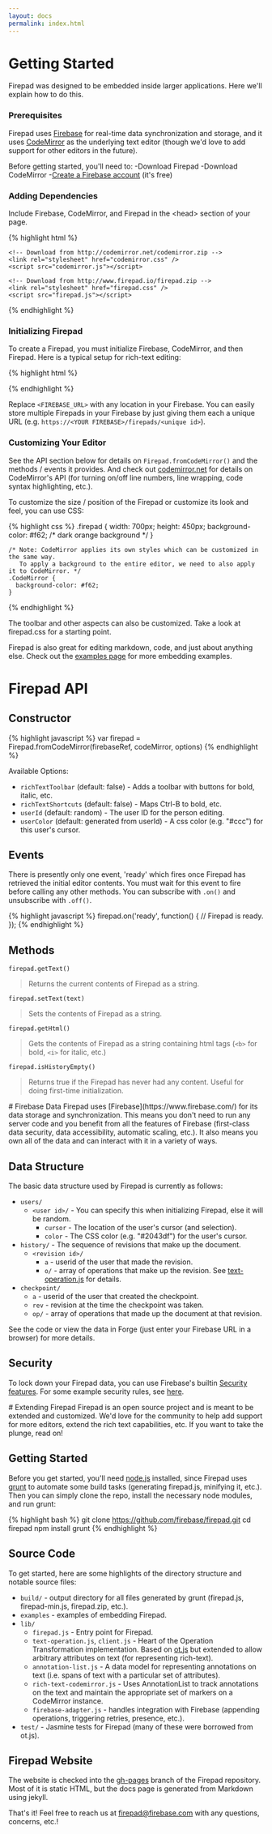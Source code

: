 ```yaml
---
layout: docs
permalink: index.html
---
```


<a name="getting_started"> </a>

# Getting Started

Firepad was designed to be embedded inside larger applications. Here we'll explain how to do this.

### Prerequisites

Firepad uses [Firebase](https://www.firebase.com/) for real-time data synchronization and storage, and it uses
[CodeMirror](http://www.codemirror.net/) as the underlying text editor (though we'd love to add
support for other editors in the future).

Before getting started, you'll need to:
-Download Firepad
-Download CodeMirror
-<a href="https://www.firebase.com/signup/" target="_blank">Create a Firebase account</a> (it's free)

### Adding Dependencies

Include Firebase, CodeMirror, and Firepad in the &lt;head&gt; section of your page.

{% highlight html %}
    <script src="https://cdn.firebase.com/v0/firebase.js"></script>

    <!-- Download from http://codemirror.net/codemirror.zip -->
    <link rel="stylesheet" href="codemirror.css" />
    <script src="codemirror.js"></script>

    <!-- Download from http://www.firepad.io/firepad.zip -->
    <link rel="stylesheet" href="firepad.css" />
    <script src="firepad.js"></script>
{% endhighlight %}


### Initializing Firepad

To create a Firepad, you must initialize Firebase, CodeMirror, and then Firepad.  Here is a typical setup
for rich-text editing:

{% highlight html %}
    <div id="firepad"></div>
    <script>
      var firepadRef = new Firebase('<FIREBASE URL>');
      var codeMirror = CodeMirror(document.getElementById('firepad'), { lineWrapping: true });
      var firepad = Firepad.fromCodeMirror(firepadRef, codeMirror,
          { richTextShortcuts: true, richTextToolbar: true });
    </script>
{% endhighlight %}

Replace `<FIREBASE_URL>` with any location in your Firebase.  You can easily store multiple
Firepads in your Firebase by just giving them each a unique URL
(e.g. `https://<YOUR FIREBASE>/firepads/<unique id>`).

### Customizing Your Editor

See the API section below for details on `Firepad.fromCodeMirror()` and the methods / events
it provides.  And check out [codemirror.net](http://codemirror.net/) for details on CodeMirror's API
(for turning on/off line numbers, line wrapping, code syntax highlighting, etc.).

To customize the size / position of the Firepad or customize its look and feel, you can use CSS:

{% highlight css %}
    .firepad {
      width: 700px;
      height: 450px;
      background-color: #f62; /* dark orange background */
    }

    /* Note: CodeMirror applies its own styles which can be customized in the same way.
       To apply a background to the entire editor, we need to also apply it to CodeMirror. */
    .CodeMirror {
      background-color: #f62;
    }
{% endhighlight %}

The toolbar and other aspects can also be customized.  Take a look at firepad.css for a starting point.

<div class="emphasis-box">Firepad is also great for editing markdown, code, and just about anything else.
Check out the <a href="../examples/">examples page</a> for more embedding examples.</div>

<div class="docs-separator"> </div>
<a name="api"> </a>



# Firepad API
## Constructor
{% highlight javascript %}
    var firepad = Firepad.fromCodeMirror(firebaseRef, codeMirror, options)
{% endhighlight %}

Available Options:

* `richTextToolbar` (default: false) - Adds a toolbar with buttons for bold, italic, etc.
* `richTextShortcuts` (default: false) - Maps Ctrl-B to bold, etc.
* `userId` (default: random) - The user ID for the person editing.
* `userColor` (default: generated from userId) - A css color (e.g. "#ccc") for this user's cursor.


## Events
There is presently only one event, 'ready' which fires once Firepad has retrieved the initial editor contents.  You
must wait for this event to fire before calling any other methods.  You can subscribe with `.on()` and unsubscribe
with `.off()`.

{% highlight javascript %}
    firepad.on('ready', function() {
      // Firepad is ready.
    });
{% endhighlight %}

## Methods
`firepad.getText()`
> Returns the current contents of Firepad as a string.

`firepad.setText(text)`
> Sets the contents of Firepad as a string.

`firepad.getHtml()`
> Gets the contents of Firepad as a string containing html tags (`<b>` for bold, `<i>` for italic, etc.)

`firepad.isHistoryEmpty()`
> Returns true if the Firepad has never had any content.  Useful for doing first-time initialization.



<div class="docs-separator"> </div>
<a name="firebase"> </a>
# Firebase Data
Firepad uses [Firebase](https://www.firebase.com/) for its data storage and synchronization.  This means
you don't need to run any server code and you benefit from all the features of Firebase
(first-class data security, data accessibility, automatic scaling, etc.).  It also means you own all of
the data and can interact with it in a variety of ways.

## Data Structure
The basic data structure used by Firepad is currently as follows:

* `users/`
    * `<user id>/` - You can specify this when initializing Firepad, else it will be random.
        * `cursor` - The location of the user's cursor (and selection).
        * `color` - The CSS color (e.g. "#2043df") for the user's cursor.
* `history/` - The sequence of revisions that make up the document.
    * `<revision id>/`
        * `a` - userid of the user that made the revision.
        * `o/` - array of operations that make up the revision.  See
          [text-operation.js](https://github.com/firebase/firepad/blob/master/lib/text-operation.js) for details.
* `checkpoint/`
    * `a` - userid of the user that created the checkpoint.
    * `rev` - revision at the time the checkpoint was taken.
    * `op/` - array of operations that made up the document at that revision.

See the code or view the data in Forge (just enter your Firebase URL in a browser) for more details.

## Security
To lock down your Firepad data, you can use Firebase's builtin
[Security features](https://www.firebase.com/docs/security-quickstart.html).  For some example
security rules, see [here](https://github.com/firebase/firepad/tree/master/examples/security).


<div class="docs-separator"> </div>
<a name="extending"> </a>
# Extending Firepad
Firepad is an open source project and is meant to be extended and customized.  We'd love for the community
to help add support for more editors, extend the rich text capabilities, etc.  If you want to take the plunge,
read on!

## Getting Started
Before you get started, you'll need [node.js](http://nodejs.org/) installed, since Firepad uses
[grunt](http://gruntjs.com/) to automate some build tasks (generating firepad.js, minifying it, etc.).
Then you can simply clone the repo, install the necessary node modules, and run grunt:

{% highlight bash %}
    git clone https://github.com/firebase/firepad.git
    cd firepad
    npm install
    grunt
{% endhighlight %}

## Source Code
To get started, here are some highlights of the directory structure and notable source files:

* `build/` - output directory for all files generated by grunt (firepad.js, firepad-min.js, firepad.zip, etc.).
* `examples` - examples of embedding Firepad.
* `lib/`
    * `firepad.js` - Entry point for Firepad.
    * `text-operation.js`, `client.js` - Heart of the Operation Transformation implementation.  Based on
      [ot.js](https://github.com/Operational-Transformation/ot.js/) but extended to allow arbitrary
      attributes on text (for representing rich-text).
    * `annotation-list.js` - A data model for representing annotations on text (i.e. spans of text with a particular
      set of attributes).
    * `rich-text-codemirror.js` - Uses AnnotationList to track annotations on the text and maintain the appropriate
      set of markers on a CodeMirror instance.
    * `firebase-adapter.js` - handles integration with Firebase (appending operations, triggering retries,
      presence, etc.).
* `test/` - Jasmine tests for Firepad (many of these were borrowed from ot.js).

## Firepad Website
The website is checked into the [gh-pages](https://github.com/firebase/firepad/tree/gh-pages)
branch of the Firepad repository.  Most of it is static HTML, but the docs page is generated from
Markdown using jekyll.

That's it!  Feel free to reach us at [firepad@firebase.com](mailto:firepad@firebase.com) with any questions,
concerns, etc.!